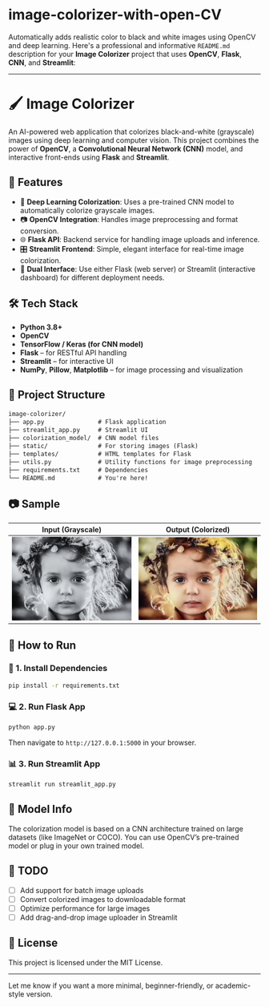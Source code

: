 # image-colorizer-with-open-CV
Automatically adds realistic color to black and white images using OpenCV and deep learning.
Here's a professional and informative `README.md` description for your **Image Colorizer** project that uses **OpenCV**, **Flask**, **CNN**, and **Streamlit**:

---

# 🖌️ Image Colorizer

An AI-powered web application that colorizes black-and-white (grayscale) images using deep learning and computer vision. This project combines the power of **OpenCV**, a **Convolutional Neural Network (CNN)** model, and interactive front-ends using **Flask** and **Streamlit**.

## 🚀 Features

* 🧠 **Deep Learning Colorization**: Uses a pre-trained CNN model to automatically colorize grayscale images.
* 📷 **OpenCV Integration**: Handles image preprocessing and format conversion.
* 🌐 **Flask API**: Backend service for handling image uploads and inference.
* 🎛️ **Streamlit Frontend**: Simple, elegant interface for real-time image colorization.
* 🔄 **Dual Interface**: Use either Flask (web server) or Streamlit (interactive dashboard) for different deployment needs.

## 🛠️ Tech Stack

* **Python 3.8+**
* **OpenCV**
* **TensorFlow / Keras (for CNN model)**
* **Flask** – for RESTful API handling
* **Streamlit** – for interactive UI
* **NumPy**, **Pillow**, **Matplotlib** – for image processing and visualization

## 📁 Project Structure

```
image-colorizer/
├── app.py               # Flask application
├── streamlit_app.py     # Streamlit UI
├── colorization_model/  # CNN model files
├── static/              # For storing images (Flask)
├── templates/           # HTML templates for Flask
├── utils.py             # Utility functions for image preprocessing
├── requirements.txt     # Dependencies
└── README.md            # You're here!
```

## 📷 Sample

|    **Input (Grayscale)**    |       **Output (Colorized)**      |
| :-------------------------: | :-------------------------------: |
| ![bw](static/sample_bw.jpg) | ![color](static/sample_color.jpg) |

## 🧪 How to Run

### 🔧 1. Install Dependencies

```bash
pip install -r requirements.txt
```

### 💻 2. Run Flask App

```bash
python app.py
```

Then navigate to `http://127.0.0.1:5000` in your browser.

### 📊 3. Run Streamlit App

```bash
streamlit run streamlit_app.py
```

## 🧠 Model Info

The colorization model is based on a CNN architecture trained on large datasets (like ImageNet or COCO). You can use OpenCV’s pre-trained model or plug in your own trained model.

## 📌 TODO

* [ ] Add support for batch image uploads
* [ ] Convert colorized images to downloadable format
* [ ] Optimize performance for large images
* [ ] Add drag-and-drop image uploader in Streamlit

## 📄 License

This project is licensed under the MIT License.

---

Let me know if you want a more minimal, beginner-friendly, or academic-style version.

